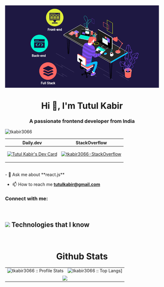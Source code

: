 <!-- ![logo](https://github.com/tkabir3066/tkabir3066/blob/main/github-banner.gif) -->

<p align="center"><img src="https://github.com/tkabir3066/tkabir3066/blob/main/github-banner.gif" /></p>
<h1 align="center">Hi 👋, I'm Tutul Kabir</h1>
<h3 align="center">A passionate frontend developer from India</h3>

<!-- <img align="right" alt="coding" width="400" src="https://user-images.githubusercontent.com/55389276/140866485-8fb1c876-9a8f-4d6a-98dc-08c4981eaf70.gif"> -->

<p align="left"> <img src="https://komarev.com/ghpvc/?username=tkabir3066&label=Profile%20views&color=0e75b6&style=flat" alt="tkabir3066" /> </p>





<!-- <a href="https://app.daily.dev/tkabir3066"><img align="center" src="https://api.daily.dev/devcards/a9d6953027f44a23a2bc576bd76e169d.png?r=166" width="400" alt="Tutul Kabir's Dev Card"/></a> -->


|                                                                 Daily.dev                                                                  |                                                                       StackOverflow                                                                       |
| :----------------------------------------------------------------------------------------------------------------------------------------: | :-------------------------------------------------------------------------------------------------------------------------------------------------------: |
| <p align="center"><a href="https://app.daily.dev/tkabir3066"><img src="https://api.daily.dev/devcards/a9d6953027f44a23a2bc576bd76e169d.png?r=1tq" height="300" width="210" alt="Tutul Kabir's Dev Card"/></a></p> | [![tkabir3066-StackOverflow](https://github-readme-stackoverflow.vercel.app/?userID=21059186)](https://stackoverflow.com/users/21059186/tutul-kabir) |

<br />
- 💬 Ask me about **react.js**

- 📫 How to reach me **tutulkabir@gmail.com**

<h3 align="left">Connect with me:</h3>
<p align="left">
</p>

<br />

<h2><img src = "https://media2.giphy.com/media/QssGEmpkyEOhBCb7e1/giphy.gif?cid=ecf05e47a0n3gi1bfqntqmob8g9aid1oyj2wr3ds3mg700bl&rid=giphy.gif" width='50'/>&nbsp;Technologies that I know</h2>

<br>
<!-- <p align="center">
<img src="https://img.shields.io/badge/HTML5-E34F26?style=for-the-badge&logo=html5&logoColor=white" height="25"/> <img src="https://img.shields.io/badge/CSS3-1572B6?style=for-the-badge&logo=css3&logoColor=white" height="25"/> <img src="https://img.shields.io/badge/javascript-F7DF1E.svg?&style=for-the-badge&logo=javascript&logoColor=white" height="25"/> <img src="https://img.shields.io/badge/React-20232A?style=for-the-badge&logo=react&logoColor=61DAFB" height="25"/> <img src="https://img.shields.io/badge/React_Router-CA4245?style=for-the-badge&logo=react-router&logoColor=white" height="25"/> <img src=" 	https://img.shields.io/badge/Sass-CC6699?style=for-the-badge&logo=sass&logoColor=white" height="25"/> <img src="https://img.shields.io/badge/Material--UI-0081CB?style=for-the-badge&logo=material-ui&logoColor=white" height="25"/> <img src="https://img.shields.io/badge/Bootstrap-563D7C?style=for-the-badge&logo=bootstrap&logoColor=white" height="25"/> <img src="https://img.shields.io/badge/Tailwind_CSS-38B2AC?style=for-the-badge&logo=tailwind-css&logoColor=white" height="25"/> <img src="https://img.shields.io/badge/Netlify-00C7B7?style=for-the-badge&logo=netlify&logoColor=white" height="25"/> <img src="https://img.shields.io/badge/Heroku-430098?style=for-the-badge&logo=heroku&logoColor=white" height="25"/> <img src="https://img.shields.io/badge/firebase-FFCA28.svg?&style=for-the-badge&logo=firebase&logoColor=white" height="25"/> <img src="https://img.shields.io/badge/Node.js-43853D?style=for-the-badge&logo=node.js&logoColor=white" height="25"/> <img src="https://img.shields.io/badge/-MongoDB-4DB33D?style=flat&logo=mongodb&logoColor=FFFFFF" height="25"/><img src="https://img.shields.io/badge/-MySQL-F29111?style=flat&logo=mysql&logoColor=FFFFFF" height="25"/>
</p>
<br/> -->

<p align="center">
   <table>
   <h1 align="center">Github Stats</h1>
       <tr>
       <td><img alt="tkabir3066 :: Profile Stats" src="https://github-readme-stats.vercel.app/api?username=tkabir3066&theme=blue-green&amp;show_icons=true&amp;count_private=true&amp;hide_border=true" /></td>
       <td><img alt="tkabir3066 :: Top Langs]" src="https://github-readme-stats.vercel.app/api/top-langs/?username=tkabir3066&langs_count=14&theme=blue-green&layout=compact&hide=html"> </td>
     </tr>
     <tr>
        <td colspan="2" align="center"><img  align="center" src="https://github-readme-streak-stats.herokuapp.com?user=tkabir3066&theme=blue-green&hide_border=true"></td>
     </tr>
   </table>
</p>

